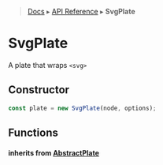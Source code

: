 > [Docs](../index.md) ▸ [API Reference](index.md) ▸ **SvgPlate**

# SvgPlate

A plate that wraps `<svg>`

## Constructor

```javascript
const plate = new SvgPlate(node, options);
```

## Functions

#### inherits from [AbstractPlate](AbstractPlate.md)

